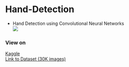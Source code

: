 # Hand-Detection
- Hand Detection using Convolutional Neural Networks <br>
<img src="https://user-images.githubusercontent.com/50156227/166168918-a5caff72-e068-41ac-b1cb-91b79a8a1311.gif"><br>

<h3>View on</h3> <a href="https://www.kaggle.com/code/zeyadkhalid/object-detection-for-beginners-hand-detection" target="_blank">Kaggle</a><br>
<a href="https://www.kaggle.com/datasets/zeyadkhalid/hand-detection" target="_blank">Link to Dataset (30K images)</a>
